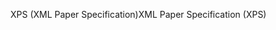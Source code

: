 <span data-ttu-id="b5768-101">XPS (XML Paper Specification)</span><span class="sxs-lookup"><span data-stu-id="b5768-101">XML Paper Specification (XPS)</span></span>